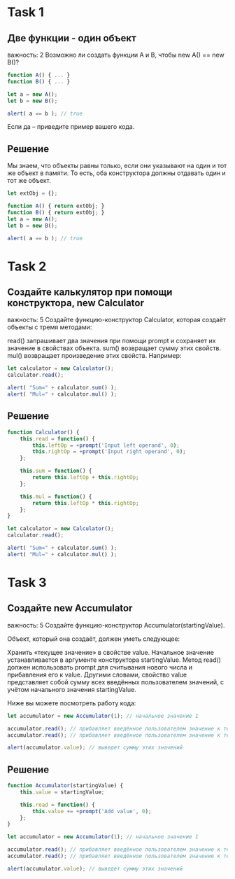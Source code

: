 # Task 1
## Две функции - один объект
важность: 2
Возможно ли создать функции A и B, чтобы new A() == new B()?
```js
function A() { ... }
function B() { ... }

let a = new A();
let b = new B();

alert( a == b ); // true
```
Если да – приведите пример вашего кода.

## Решение
Мы знаем, что объекты равны только, если они указывают на один и тот же объект в памяти. То есть, оба конструктора должны отдавать один и тот же объект.

```js
let extObj = {};

function A() { return extObj; }
function B() { return extObj; }
let a = new A();
let b = new B();

alert( a == b ); // true
```
# Task 2
## Создайте калькулятор при помощи конструктора, new Calculator
важность: 5
Создайте функцию-конструктор Calculator, которая создаёт объекты с тремя методами:

read() запрашивает два значения при помощи prompt и сохраняет их значение в свойствах объекта.
sum() возвращает сумму этих свойств.
mul() возвращает произведение этих свойств.
Например:
```js
let calculator = new Calculator();
calculator.read();

alert( "Sum=" + calculator.sum() );
alert( "Mul=" + calculator.mul() );
```

## Решение
```js
function Calculator() {
    this.read = function() {
        this.leftOp = +prompt('Input left operand', 0);
        this.rightOp = +prompt('Input right operand', 0);
    };

    this.sum = function() {
        return this.leftOp + this.rightOp;
    };

    this.mul = function() {
        return this.leftOp * this.rightOp;
    };
}

let calculator = new Calculator();
calculator.read();

alert( "Sum=" + calculator.sum() );
alert( "Mul=" + calculator.mul() );
```

# Task 3
## Создайте new Accumulator
важность: 5
Создайте функцию-конструктор Accumulator(startingValue).

Объект, который она создаёт, должен уметь следующее:

Хранить «текущее значение» в свойстве value. Начальное значение устанавливается в аргументе конструктора startingValue.
Метод read() должен использовать prompt для считывания нового числа и прибавления его к value.
Другими словами, свойство value представляет собой сумму всех введённых пользователем значений, с учётом начального значения startingValue.

Ниже вы можете посмотреть работу кода:
```js
let accumulator = new Accumulator(1); // начальное значение 1

accumulator.read(); // прибавляет введённое пользователем значение к текущему значению
accumulator.read(); // прибавляет введённое пользователем значение к текущему значению

alert(accumulator.value); // выведет сумму этих значений
```

## Решение
```js
function Accumulator(startingValue) {
    this.value = startingValue;

    this.read = function() {
        this.value += +prompt('Add value', 0);
    };
}

let accumulator = new Accumulator(1); // начальное значение 1

accumulator.read(); // прибавляет введённое пользователем значение к текущему значению
accumulator.read(); // прибавляет введённое пользователем значение к текущему значению

alert(accumulator.value); // выведет сумму этих значений
```